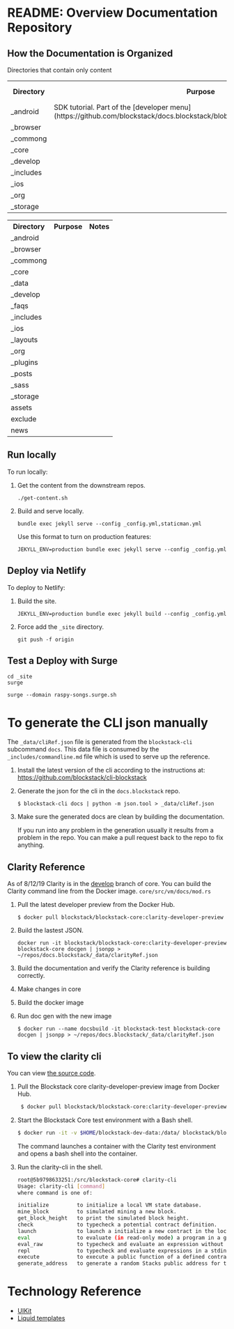# README: Overview Documentation Repository

## How the Documentation is Organized


Directories that contain only content

<table>
  <tr>
    <th>Directory</th>
    <th>Purpose</th>
     <th>Technical Repo(s)</th>
  </tr>
  <tr>
    <td>_android</td>
    <td>SDK tutorial. Part of the [developer menu](https://github.com/blockstack/docs.blockstack/blob/master/_data/navigation_learn.yml).</td>
   <td></td>
  </tr>
  <tr>
    <td>_browser</td>
    <td></td>
    <td></td>
  </tr>
  <tr>
    <td>_commong</td>
    <td></td>
    <td></td>
  </tr>
  <tr>
    <td>_core</td>
    <td></td>
    <td></td>
  </tr>
  <tr>
    <td>_develop</td>
    <td></td>
    <td></td>
  </tr>
  <tr>
  <td>_includes</td>
    <td></td>
    <td></td>
  </tr>
    <tr>
    <td>_ios</td>
    <td></td>
    <td></td>
  </tr>
  <tr>
    <td>_org</td>
    <td></td>
    <td></td>
  <tr>
    <td>_storage</td>
    <td></td>
    <td></td>
  </tr>
  </table>

<table>
  <tr>
    <th>Directory</th>
    <th>Purpose</th>
     <th>Notes</th>
  </tr>
  <tr>
    <td>_android</td>
    <td></td>
   <td></td>
  </tr>
  <tr>
    <td>_browser</td>
    <td></td>
    <td></td>
  </tr>
  <tr>
    <td>_commong</td>
    <td></td>
    <td></td>
  </tr>
  <tr>
    <td>_core</td>
    <td></td>
    <td></td>
  </tr>
  <tr>
    <td>_data</td>
    <td></td>
    <td></td>
  </tr>
  <tr>
    <td>_develop</td>
    <td></td>
    <td></td>
  </tr>
  <tr>
    <td>_faqs</td>
    <td></td>
    <td></td>
  </tr>
  <tr>
  <td>_includes</td>
    <td></td>
    <td></td>
  </tr>
    <tr>
    <td>_ios</td>
    <td></td>
    <td></td>
  </tr>
<tr>
    <td>_layouts</td>
    <td></td>
    <td></td>
</tr>
  <tr>
    <td>_org</td>
    <td></td>
    <td></td>
  </tr>
   <tr>
    <td>_plugins</td>
    <td></td>
    <td></td>
  </tr> 
  <tr>
    <td>_posts</td>
    <td></td>
    <td></td>
  </tr>
  <tr>
    <td>_sass</td>
    <td></td>
    <td></td>
  </tr>
  <tr>
    <td>_storage</td>
    <td></td>
    <td></td>
  </tr>
 <tr>
    <td>assets</td>
    <td></td>
    <td></td>
  </tr>
  <tr>
    <td>exclude</td>
    <td></td>
    <td></td>
  </tr>
    <tr>
    <td>news</td>
    <td></td>
    <td></td>
  </tr>
  </table>



## 

## Run locally

To run locally:

1. Get the content from the downstream repos.

    ```
    ./get-content.sh
    ```

3. Build and serve locally.

   ```
   bundle exec jekyll serve --config _config.yml,staticman.yml
   ```

   Use this format to turn on production features:

   ```
   JEKYLL_ENV=production bundle exec jekyll serve --config _config.yml
   ```

## Deploy via Netlify

To deploy to Netlify:

1. Build the site.

    ```
    JEKYLL_ENV=production bundle exec jekyll build --config _config.yml
    ```
2. Force add the `_site` directory.

    ```
    git push -f origin
    ```

## Test a Deploy with Surge


```
cd _site
surge
```

```
surge --domain raspy-songs.surge.sh
```

# To generate the CLI json manually

The `_data/cliRef.json` file is generated from the `blockstack-cli` subcommand `docs`. This data file is consumed by the `_includes/commandline.md` file which is used to serve up the reference.  

1. Install the latest version of the cli according to the instructions at: https://github.com/blockstack/cli-blockstack

2. Generate the json for the cli in the `docs.blockstack` repo.

   ```
   $ blockstack-cli docs | python -m json.tool > _data/cliRef.json 
   ```

3. Make sure the generated docs are clean by building the documentation.

   If you run into any problem in the generation usually it results from a problem in the repo. You can make a pull request back to the repo to fix anything.

## Clarity Reference

As of 8/12/19 Clarity is in the [develop](https://github.com/blockstack/blockstack-core/tree/develop) branch of core.  You can build the Clarity command line from the Docker image. `core/src/vm/docs/mod.rs`


1. Pull the latest developer preview from the Docker Hub.

   ```
   $ docker pull blockstack/blockstack-core:clarity-developer-preview
   ```

2. Build the lastest JSON.

   ```
   docker run -it blockstack/blockstack-core:clarity-developer-preview blockstack-core docgen | jsonpp > ~/repos/docs.blockstack/_data/clarityRef.json
   ```

3. Build the documentation and verify the Clarity reference is building correctly.

4. Make changes in core
5. Build the docker image
6. Run doc gen with the new image

    ```
   $ docker run --name docsbuild -it blockstack-test blockstack-core docgen | jsonpp > ~/repos/docs.blockstack/_data/clarityRef.json
    ```
## To view the clarity cli

You can view [the source code](https://github.com/blockstack/blockstack-core/blob/develop/src/clarity.rs).

1. Pull the Blockstack core clarity-developer-preview image from Docker Hub.

   ```bash
    $ docker pull blockstack/blockstack-core:clarity-developer-preview
   ```

2. Start the Blockstack Core test environment with a Bash shell.

    ```bash
    $ docker run -it -v $HOME/blockstack-dev-data:/data/ blockstack/blockstack-core:clarity-developer-preview bash
    ```

    The command launches a container with the Clarity test environment and opens a bash shell into the container.

3. Run the clarity-cli in the shell.

    ```bash
    root@5b9798633251:/src/blockstack-core# clarity-cli
    Usage: clarity-cli [command]
    where command is one of:

    initialize         to initialize a local VM state database.
    mine_block         to simulated mining a new block.
    get_block_height   to print the simulated block height.
    check              to typecheck a potential contract definition.
    launch             to launch a initialize a new contract in the local state database.
    eval               to evaluate (in read-only mode) a program in a given contract context.
    eval_raw           to typecheck and evaluate an expression without a contract or database context.
    repl               to typecheck and evaluate expressions in a stdin/stdout loop.
    execute            to execute a public function of a defined contract.
    generate_address   to generate a random Stacks public address for testing purposes.
    ```


# Technology Reference

* [UIKit](https://getuikit.com/docs/grid)
* [Liquid templates](https://shopify.github.io/liquid/)
